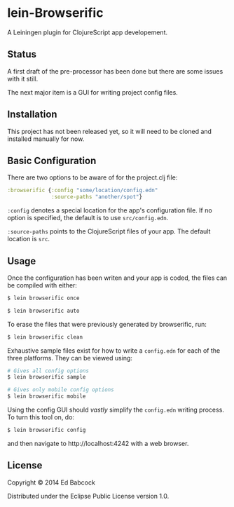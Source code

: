 # lein-Browserific

A Leiningen plugin for ClojureScript app developement.

## Status

A first draft of the pre-processor has been done but there are some
issues with it still.

The next major item is a GUI for writing project config files.

## Installation

This project has not been released yet, so it will need to be cloned and
installed manually for now.

## Basic Configuration

There are two options to be aware of for the project.clj file:

```clj
:browserific {:config "some/location/config.edn"
              :source-paths "another/spot"}
```

`:config` denotes a special location for the app's configuration
file. If no option is specified, the default is to use `src/config.edn`.

`:source-paths` points to the ClojureScript files of your app. The
default location is `src`.

## Usage

Once the configuration has been writen and your app is coded, the files
can be compiled with either:

```sh
$ lein browserific once

$ lein browserific auto
```

To erase the files that were previously generated by browserific, run:

```sh
$ lein browserific clean
```

Exhaustive sample files exist for how to write a `config.edn` for each
of the three platforms. They can be viewed using:

```sh
# Gives all config options
$ lein browserific sample

# Gives only mobile config options
$ lein browserific mobile
```

Using the config GUI should _vastly_ simplify the `config.edn` writing
process. To turn this tool on, do:

```sh
$ lein browserific config
```
and then navigate to http://localhost:4242 with a web browser.

## License

Copyright © 2014 Ed Babcock

Distributed under the Eclipse Public License version 1.0.
